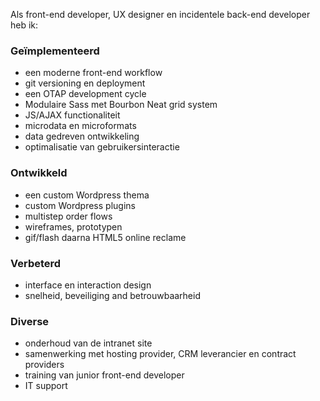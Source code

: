 Als front-end developer, UX designer en incidentele back-end developer heb ik:

### Geïmplementeerd

- een moderne front-end workflow
- git versioning en deployment
- een OTAP development cycle
- Modulaire Sass met Bourbon Neat grid system
- JS/AJAX functionaliteit
- microdata en microformats
- data gedreven ontwikkeling
- optimalisatie van gebruikersinteractie

### Ontwikkeld

- een custom Wordpress thema
- custom Wordpress plugins
- multistep order flows
- wireframes, prototypen
- gif/flash daarna HTML5 online reclame

### Verbeterd

- interface en interaction design
- snelheid, beveiliging and betrouwbaarheid

### Diverse

- onderhoud van de intranet site
- samenwerking met hosting provider, CRM leverancier en contract providers
- training van junior front-end developer
- IT support
